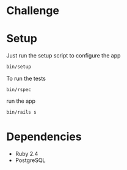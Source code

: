# Challenge

Setup
=======================
Just run the setup script to configure the app

```bash
bin/setup
```

To run the tests

```
bin/rspec
```

run the app

```bash
bin/rails s
```

Dependencies
============

- Ruby 2.4
- PostgreSQL
